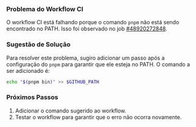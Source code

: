 ### Problema do Workflow CI

O workflow CI está falhando porque o comando `pnpm` não está sendo encontrado no PATH. Isso foi observado no job [#48920272848](https://github.com/ArthurProjectCorrea/corp_system/actions/runs/17241658210/job/48920272848).

### Sugestão de Solução

Para resolver este problema, sugiro adicionar um passo após a configuração do `pnpm` para garantir que ele esteja no PATH. O comando a ser adicionado é:

```bash
echo "$(pnpm bin)" >> $GITHUB_PATH
```

### Próximos Passos

1. Adicionar o comando sugerido ao workflow.
2. Testar o workflow para garantir que o erro não ocorra novamente.